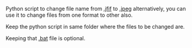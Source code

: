 Python script to change file name from [.jfif](https://en.wikipedia.org/wiki/JPEG_File_Interchange_Format) to [.jpeg](https://en.wikipedia.org/wiki/JPEG)
alternatively, you can use it to change files from one format to other also.

Keep the python script in same folder where the files to be changed are.

Keeping that [.bat](./changeExtension.bat) file is optional.
